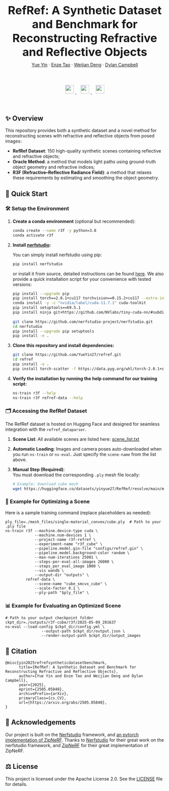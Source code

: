 <h1 align="center" style="font-size: 36px; margin-bottom: 10px;">RefRef: A Synthetic Dataset and Benchmark for Reconstructing Refractive and Reflective Objects</h1>

<div align="center" style="margin-bottom: 20px;">
  <a href="">Yue Yin</a> · 
  <a href="">Enze Tao</a> · 
  <a href="https://weijiandeng.xyz/">Weijian Deng</a> · 
  <a href="https://sites.google.com/view/djcampbell">Dylan Campbell</a>
</div>

<br>

<p align="center">
  <a href="https://arxiv.org/abs/2505.05848">
    <img src="https://img.shields.io/badge/Paper-arXiv-red?logo=arxiv&logoColor=white" style="height: 27px; margin: 5px;">
  </a>&nbsp;
  <a href="https://huggingface.co/datasets/yinyue27/RefRef">
    <img src="https://img.shields.io/badge/Dataset-HuggingFace-yellow?logo=huggingface&logoColor=white" style="height: 27px; margin: 5px;">
  </a>&nbsp;
  <img src="https://img.shields.io/badge/Project-Website-blue?logo=google-chrome&logoColor=white" style="height: 27px; margin: 5px;">
</p>


<br>


## ✨ Overview
This repository provides both a synthetic dataset and a novel method for reconstructing scenes with refractive and reflective objects from posed images:

- **RefRef Dataset**: 150 high-quality synthetic scenes containing reflective and refractive objects;  
- **Oracle Method**: a method that models light paths using ground-truth object geometry and refractive indices;
- **R3F (Refractive–Reflective Radiance Field)**: a method that relaxes these requirements by estimating and smoothing the object geometry.  

## 🚀 Quick Start

### 🛠️ Setup the Environment

1. **Create a conda environment** (optional but recommended):
   ```bash
   conda create --name r3f -y python=3.8
   conda activate r3f
   ```
2. **Install [nerfstudio](https://github.com/nerfstudio-project/nerfstudio):**

      You can simply install nerfstudio using pip:
      ```bash
      pip install nerfstudio
      ```
      or install it from source, detailed instructions can be found [here](https://github.com/nerfstudio-project/nerfstudio#1-installation-setup-the-environment).
      We also provide a quick installation script for your convenience with tested versions:
      ```bash
      pip install --upgrade pip
      pip install torch==2.0.1+cu117 torchvision==0.15.2+cu117 --extra-index-url https://download.pytorch.org/whl/cu117
      conda install -y -c "nvidia/label/cuda-11.7.1" cuda-toolkit
      pip install setuptools==69.5.1
      pip install ninja git+https://github.com/NVlabs/tiny-cuda-nn/#subdirectory=bindings/torch
        
      git clone https://github.com/nerfstudio-project/nerfstudio.git
      cd nerfstudio
      pip install --upgrade pip setuptools
      pip install -e .
      ```

3. **Clone this repository and install dependencies:**
      ```bash
      git clone https://github.com/YueYin27/refref.git
      cd refref
      pip install -e .
      pip install torch-scatter -f https://data.pyg.org/whl/torch-2.0.1+cu117.html
      ```

4. **Verify the installation by running the help command for our training script:**
      ```bash
      ns-train r3f --help
      ns-train r3f refref-data --help
      ```

### 🗂️ Accessing the RefRef Dataset
  The RefRef dataset is hosted on Hugging Face and designed for seamless integration with the `refref_dataparser`.
1. **Scene List**: All available scenes are listed here: [scene_list.txt](https://huggingface.co/datasets/yinyue27/RefRef/blob/main/scene_list.txt)
2. **Automatic Loading**: Images and camera poses auto-downloaded when you run `ns-train` or `ns-eval`. Just specify the `scene-name` from the list above.

3. **Manual Step (Required)**:  
You must download the corresponding `.ply` mesh file locally:  
    ```bash
    # Example: Download cube mesh
    wget https://huggingface.co/datasets/yinyue27/RefRef/resolve/main/mesh_files/single-material_convex/cube.ply -O ./mesh_files/cube.ply
    ```

### 🔄 Example for Optimizing a Scene
Here is a sample training command (replace placeholders as needed):
```
ply_file=./mesh_files/single-material_convex/cube.ply  # Path to your .ply file
ns-train r3f --machine.device-type cuda \
             --machine.num-devices 1 \
             --project-name r3f-refref \
             --experiment-name "r3f_cube" \
             --pipeline.model.gin-file "configs/refref.gin" \
             --pipeline.model.background-color random \
             --max-num-iterations 25001 \
             --steps-per-eval-all-images 26000 \
             --steps_per_eval_image 1000 \
             --vis wandb \
             --output-dir "outputs" \
         refref-data \
             --scene-name "cube_smcvx_cube" \
             --scale-factor 0.1 \
             --ply-path "$ply_file" \
```

### 📊 Example for Evaluating an Optimized Scene
```
# Path to your output checkpoint folder
ckpt_dir=./outputs/r3f-cube/r3f/2025-05-09_201637
ns-eval --load-config $ckpt_dir/config.yml \
                --output-path $ckpt_dir/output.json \
                --render-output-path $ckpt_dir/output_images
```

## 📑 Citation  
```
@misc{yin2025refrefsyntheticdatasetbenchmark,
      title={RefRef: A Synthetic Dataset and Benchmark for Reconstructing Refractive and Reflective Objects}, 
      author={Yue Yin and Enze Tao and Weijian Deng and Dylan Campbell},
      year={2025},
      eprint={2505.05848},
      archivePrefix={arXiv},
      primaryClass={cs.CV},
      url={https://arxiv.org/abs/2505.05848}, 
}
```

## 🙏 Acknowledgements
Our project is built on the [Nerfstudio](https://github.com/nerfstudio-project/nerfstudio) framework, and [an pytorch implementation of ZipNeRF](https://github.com/SuLvXiangXin/zipnerf-pytorch/tree/main).
Thanks to [Nerfstudio](https://github.com/nerfstudio-project/nerfstudio) for their great work on the nerfstudio framework, and [ZipNeRF](https://github.com/SuLvXiangXin/zipnerf-pytorch/tree/main) for their great implementation of ZipNeRF.


## ⚖️ License
This project is licensed under the Apache License 2.0. See the [LICENSE](LICENSE) file for details.

